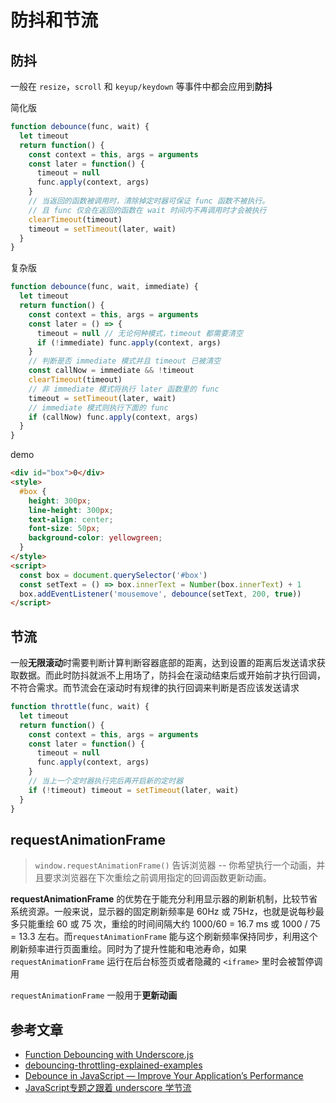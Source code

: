 # 防抖和节流

## 防抖

一般在 `resize`，`scroll` 和 `keyup/keydown` 等事件中都会应用到**防抖**

简化版

```js
function debounce(func, wait) {
  let timeout
  return function() {
    const context = this, args = arguments
    const later = function() {
      timeout = null
      func.apply(context, args)
    }
    // 当返回的函数被调用时，清除掉定时器可保证 func 函数不被执行。
    // 且 func 仅会在返回的函数在 wait 时间内不再调用时才会被执行
    clearTimeout(timeout)
    timeout = setTimeout(later, wait)
  }
}
```

复杂版

```js
function debounce(func, wait, immediate) {
  let timeout
  return function() {
    const context = this, args = arguments
    const later = () => {
      timeout = null // 无论何种模式，timeout 都需要清空
      if (!immediate) func.apply(context, args)
    }
    // 判断是否 immediate 模式并且 timeout 已被清空
    const callNow = immediate && !timeout
    clearTimeout(timeout)
    // 非 immediate 模式将执行 later 函数里的 func
    timeout = setTimeout(later, wait)
    // immediate 模式则执行下面的 func
    if (callNow) func.apply(context, args)
  }
}
```

demo

```html
<div id="box">0</div>
<style>
  #box {
    height: 300px;
    line-height: 300px;
    text-align: center;
    font-size: 50px;
    background-color: yellowgreen;
  }
</style>
<script>
  const box = document.querySelector('#box')
  const setText = () => box.innerText = Number(box.innerText) + 1
  box.addEventListener('mousemove', debounce(setText, 200, true))
</script>
```

## 节流

一般**无限滚动**时需要判断计算判断容器底部的距离，达到设置的距离后发送请求获取数据。而此时防抖就派不上用场了，防抖会在滚动结束后或开始前才执行回调，不符合需求。而节流会在滚动时有规律的执行回调来判断是否应该发送请求

```js
function throttle(func, wait) {
  let timeout
  return function() {
    const context = this, args = arguments
    const later = function() {
      timeout = null
      func.apply(context, args)
    }
    // 当上一个定时器执行完后再开启新的定时器
    if (!timeout) timeout = setTimeout(later, wait)
  }
}
```

## requestAnimationFrame

> `window.requestAnimationFrame()` 告诉浏览器 -- 你希望执行一个动画，并且要求浏览器在下次重绘之前调用指定的回调函数更新动画。

**requestAnimationFrame** 的优势在于能充分利用显示器的刷新机制，比较节省系统资源。一般来说，显示器的固定刷新频率是 60Hz 或 75Hz，也就是说每秒最多只能重绘 60 或 75 次，重绘的时间间隔大约 1000/60 = 16.7 ms 或 1000 / 75 = 13.3 左右。而`requestAnimationFrame` 能与这个刷新频率保持同步，利用这个刷新频率进行页面重绘。同时为了提升性能和电池寿命，如果 `requestAnimationFrame` 运行在后台标签页或者隐藏的 `<iframe>` 里时会被暂停调用

`requestAnimationFrame` 一般用于**更新动画**

## 参考文章

- [Function Debouncing with Underscore.js](https://davidwalsh.name/function-debounce)
- [debouncing-throttling-explained-examples](https://css-tricks.com/debouncing-throttling-explained-examples/)
- [Debounce in JavaScript — Improve Your Application’s Performance](https://levelup.gitconnected.com/debounce-in-javascript-improve-your-applications-performance-5b01855e086)
- [JavaScript专题之跟着 underscore 学节流](https://github.com/mqyqingfeng/Blog/issues/26)
